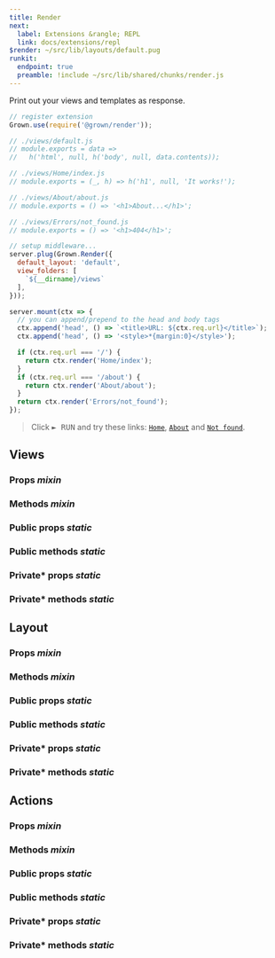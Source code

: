 ```yaml
---
title: Render
next:
  label: Extensions &rangle; REPL
  link: docs/extensions/repl
$render: ~/src/lib/layouts/default.pug
runkit:
  endpoint: true
  preamble: !include ~/src/lib/shared/chunks/render.js
---
```


Print out your views and templates as response.

```js
// register extension
Grown.use(require('@grown/render'));

// ./views/default.js
// module.exports = data =>
//   h('html', null, h('body', null, data.contents));

// ./views/Home/index.js
// module.exports = (_, h) => h('h1', null, 'It works!');

// ./views/About/about.js
// module.exports = () => '<h1>About...</h1>';

// ./views/Errors/not_found.js
// module.exports = () => '<h1>404</h1>';

// setup middleware...
server.plug(Grown.Render({
  default_layout: 'default',
  view_folders: [
    `${__dirname}/views`
  ],
}));

server.mount(ctx => {
  // you can append/prepend to the head and body tags
  ctx.append('head', () => `<title>URL: ${ctx.req.url}</title>`);
  ctx.append('head', () => '<style>*{margin:0}</style>');

  if (ctx.req.url === '/') {
    return ctx.render('Home/index');
  }
  if (ctx.req.url === '/about') {
    return ctx.render('About/about');
  }
  return ctx.render('Errors/not_found');
});
```

> Click <kbd>► RUN</kbd> and try these links: [`Home`](/), [`About`](/about) and [`Not found`](/not_found).

<div id="target"></div>

## Views

### Props <var>mixin</var>
### Methods <var>mixin</var>

### Public props <var>static</var>
### Public methods <var>static</var>

### Private* props <var>static</var>
### Private* methods <var>static</var>

## Layout

### Props <var>mixin</var>
### Methods <var>mixin</var>

### Public props <var>static</var>
### Public methods <var>static</var>

### Private* props <var>static</var>
### Private* methods <var>static</var>

## Actions

### Props <var>mixin</var>
### Methods <var>mixin</var>

### Public props <var>static</var>
### Public methods <var>static</var>

### Private* props <var>static</var>
### Private* methods <var>static</var>
